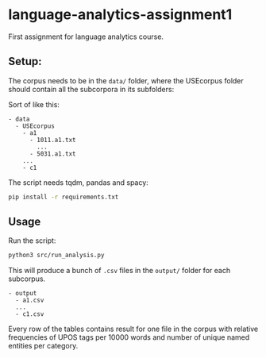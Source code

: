 # language-analytics-assignment1
First assignment for language analytics course.

## Setup:

The corpus needs to be in the `data/` folder, where the USEcorpus folder should contain all the subcorpora in its subfolders:

Sort of like this:

```
- data
  - USEcorpus
    - a1
      - 1011.a1.txt
        ...
      - 5031.a1.txt
    ...
    - c1
```

The script needs tqdm, pandas and spacy:

```bash
pip install -r requirements.txt
```

## Usage

Run the script:

```bash
python3 src/run_analysis.py
```

This will produce a bunch of `.csv` files in the `output/` folder for each subcorpus.

```
- output
  - a1.csv
  ...
  - c1.csv
```

Every row of the tables contains result for one file in the corpus with relative frequencies of UPOS tags per 10000 words and number of unique named entities per category.
